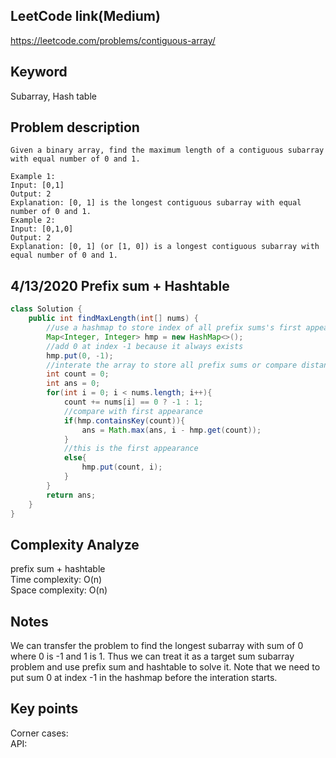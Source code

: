 ## LeetCode link(Medium)
https://leetcode.com/problems/contiguous-array/

## Keyword
Subarray, Hash table

## Problem description
```
Given a binary array, find the maximum length of a contiguous subarray with equal number of 0 and 1.

Example 1:
Input: [0,1]
Output: 2
Explanation: [0, 1] is the longest contiguous subarray with equal number of 0 and 1.
Example 2:
Input: [0,1,0]
Output: 2
Explanation: [0, 1] (or [1, 0]) is a longest contiguous subarray with equal number of 0 and 1.
```
## 4/13/2020 Prefix sum + Hashtable

```java
class Solution {
    public int findMaxLength(int[] nums) {
        //use a hashmap to store index of all prefix sums's first appearance
        Map<Integer, Integer> hmp = new HashMap<>();
        //add 0 at index -1 because it always exists
        hmp.put(0, -1);
        //interate the array to store all prefix sums or compare distance to their first appearance
        int count = 0;
        int ans = 0;
        for(int i = 0; i < nums.length; i++){
            count += nums[i] == 0 ? -1 : 1;
            //compare with first appearance
            if(hmp.containsKey(count)){
                ans = Math.max(ans, i - hmp.get(count));
            }
            //this is the first appearance
            else{
                hmp.put(count, i);
            }
        }
        return ans;
    }
}
```

## Complexity Analyze
prefix sum + hashtable\
Time complexity: O(n)\
Space complexity: O(n)

## Notes
We can transfer the problem to find the longest subarray with sum of 0 where 0 is -1 and 1 is 1. Thus we can treat it as a target sum subarray problem and use prefix sum and hashtable to solve it. Note that we need to put sum 0 at index -1 in the hashmap before the interation starts.

## Key points
Corner cases:\
API: